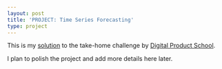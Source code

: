 ```yaml
---
layout: post
title: 'PROJECT: Time Series Forecasting'
type: project
---
```


This is my [solution](https://github.com/ravil-gasanov/dps-challenge) to the take-home challenge by [Digital Product School](https://www.digitalproductschool.io/).

I plan to polish the project and add more details here later.